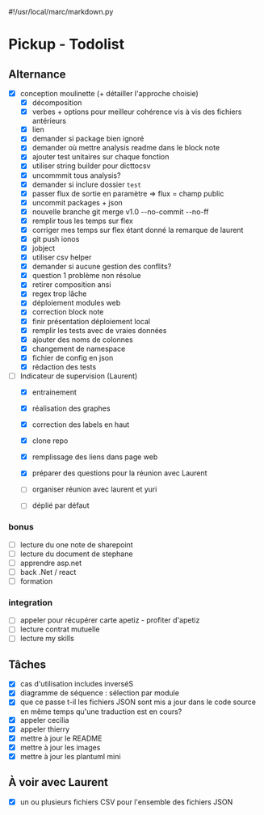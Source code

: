 #!/usr/local/marc/markdown.py

# Pickup - Todolist

## Alternance

- [x] conception moulinette (+ détailler l'approche choisie)
	- [x] décomposition
	- [x] verbes + options pour meilleur cohérence vis à vis des fichiers antérieurs
	- [x] lien
	- [x] demander si package bien ignoré
	- [x] demander où mettre analysis readme dans le block note
	- [x] ajouter test unitaires sur chaque fonction
	- [x] utiliser string builder pour dicttocsv
	- [x] uncommmit tous analysis?
	- [x] demander si inclure dossier `test`
	- [x] passer flux de sortie en paramètre => flux = champ public
	- [x] uncommit packages + json
	- [x] nouvelle branche git merge v1.0 --no-commit --no-ff
	- [x] remplir tous les temps sur flex
	- [x] corriger mes temps sur flex étant donné la remarque de laurent
	- [x] git push ionos
	- [x] jobject
	- [x] utiliser csv helper
	- [x] demander si aucune gestion des conflits?
	- [x] question 1 problème non résolue
	- [x] retirer composition ansi
	- [x] regex trop lâche
	- [x] déploiement modules web
	- [x] correction block note
	- [x] finir présentation déploiement local
	- [x] remplir les tests avec de vraies données
	- [x] ajouter des noms de colonnes
	- [x] changement de namespace
	- [x] fichier de config en json
	- [x] rédaction des tests

- [ ] Indicateur de supervision (Laurent)
	- [x] entrainement
	- [x] réalisation des graphes
	- [x] correction des labels en haut
	- [x] clone repo
	- [x] remplissage des liens dans page web
	- [x] préparer des questions pour la réunion avec Laurent
	- [ ] organiser réunion avec laurent et yuri
	- [ ] déplié par défaut


### bonus
- [ ] lecture du one note de sharepoint
- [ ] lecture du document de stephane
- [ ] apprendre asp.net
- [ ] back .Net / react
- [ ] formation

### integration
- [ ] appeler pour récupérer carte apetiz - profiter d'apetiz
- [ ] lecture contrat mutuelle
- [ ] lecture my skills

## Tâches
* [x] cas d'utilisation includes inverséS
* [x] diagramme de séquence : sélection par module
* [x] que ce passe t-il les fichiers JSON sont mis a jour dans le code source en même temps qu'une traduction est en cours?
* [x] appeler cecilia
* [x] appeler thierry
* [x] mettre à jour le README
* [x] mettre à jour les images
* [x] mettre à jour les plantuml mini

## À voir avec Laurent
* [x] un ou plusieurs fichiers CSV pour l'ensemble des fichiers JSON
